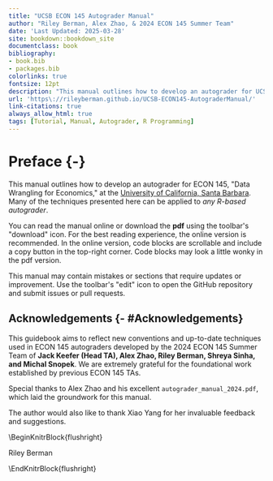 ```yaml
--- 
title: "UCSB ECON 145 Autograder Manual"
author: "Riley Berman, Alex Zhao, & 2024 ECON 145 Summer Team"
date: 'Last Updated: 2025-03-28'
site: bookdown::bookdown_site
documentclass: book
bibliography:
- book.bib
- packages.bib
colorlinks: true
fontsize: 12pt
description: "This manual outlines how to develop an autograder for UCSB ECON 145 coding assignments. Many of the techniques presented here can be applied to any R-based autograder."
url: 'https\://rileyberman.github.io/UCSB-ECON145-AutograderManual/' 
link-citations: true
always_allow_html: true
tags: [Tutorial, Manual, Autograder, R Programming]
---
```


# Preface {-}

This manual outlines how to develop an autograder for ECON 145, "Data Wrangling for Economics," at the [University of California, Santa Barbara](https://econ.ucsb.edu/programs/undergraduate/courses). Many of the techniques presented here can be applied to *any R-based autograder*.

You can read the manual online or download the **pdf** using the toolbar's "download" icon. For the best reading experience, the online version is recommended. In the online version, code blocks are scrollable and include a copy button in the top-right corner. Code blocks may look a little wonky in the pdf version. 

This manual may contain mistakes or sections that require updates or improvement. Use the toolbar's "edit" icon to open the GitHub repository and submit issues or pull requests. 



## Acknowledgements {- #Acknowledgements}

This guidebook aims to reflect new conventions and up-to-date techniques used in ECON 145 autograders developed by the 2024 ECON 145 Summer Team of **Jack Keefer (Head TA), Alex Zhao, Riley Berman, Shreya Sinha, and Michal Snopek**. We are extremely grateful for the foundational work established by previous ECON 145 TAs.

Special thanks to Alex Zhao and his excellent `autograder_manual_2024.pdf`, which  laid the groundwork for this manual.

The author would also like to thank Xiao Yang for her invaluable feedback and suggestions. 

\BeginKnitrBlock{flushright}<p class="flushright">Riley Berman</p>\EndKnitrBlock{flushright}
